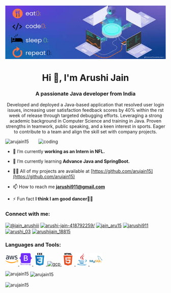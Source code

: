 ![logo](https://github.com/arujain15/arujain15/blob/main/resized_banner.jpg)

<h1 align="center">Hi 👋, I'm Arushi Jain</h1>
<h3 align="center">A passionate Java developer from India</h3>
<p align="center">Developed and deployed a Java-based application that resolved user
login issues, increasing user satisfaction feedback scores by 40% within
the rst week of release through targeted debugging efforts. Leveraging a
strong academic background in Computer Science and training in Java.
Proven strengths in teamwork, public speaking, and a keen interest in
sports. Eager to contribute to a team and align the skill set with company
projects.</p>

<img align="right" alt="coding" width="400" src="[[[[https://media.giphy.com/media/ZZ6nXfV7YXwpXyxfth/giphy.gif](https://media.tenor.com/IF2JdxzmyN4AAAAj/coding-girl.gif](https://www.google.com/url?sa=i&url=https%3A%2F%2Ftenor.com%2Fview%2Fcoding-girl-gif-2332171326726785246&psig=AOvVaw0USn1HvWowv9-9XN4K2xwr&ust=1738777388903000&source=images&cd=vfe&opi=89978449&ved=0CBMQjRxqFwoTCNCuptbIqosDFQAAAAAdAAAAABAE)](https://media.tenor.com/IF2JdxzmyN4AAAAj/coding-girl.gif)](https://user-images.githubusercontent.com/74038190/221352975-94759904-aa4c-4032-a8ab-b546efb9c478.gif)">


<p align="left"> <img src="https://komarev.com/ghpvc/?username=arujain15&label=Profile%20views&color=0e75b6&style=flat" alt="arujain15" /> </p>

- 🔭 I’m currently **working as an Intern in NFL.**

- 🌱 I’m currently learning **Advance Java and SpringBoot.**

- 👨‍💻 All of my projects are available at [https://github.com/arujain15](https://github.com/arujain15)

- 📫 How to reach me **jarushi911@gmail.com**

- ⚡ Fun fact **I think I am good dancer💃🏻**

<h3 align="left">Connect with me:</h3>
<p align="left">
<a href="https://twitter.com/@jain_arushiii" target="blank"><img align="center" src="https://raw.githubusercontent.com/rahuldkjain/github-profile-readme-generator/master/src/images/icons/Social/twitter.svg" alt="@jain_arushiii" height="30" width="40" /></a>
<a href="https://linkedin.com/in/arushi-jain-418792259/" target="blank"><img align="center" src="https://raw.githubusercontent.com/rahuldkjain/github-profile-readme-generator/master/src/images/icons/Social/linked-in-alt.svg" alt="arushi-jain-418792259/" height="30" width="40" /></a>
<a href="https://instagram.com/jain_aru15" target="blank"><img align="center" src="https://raw.githubusercontent.com/rahuldkjain/github-profile-readme-generator/master/src/images/icons/Social/instagram.svg" alt="jain_aru15" height="30" width="40" /></a>
<a href="https://www.hackerrank.com/jarushi911" target="blank"><img align="center" src="https://raw.githubusercontent.com/rahuldkjain/github-profile-readme-generator/master/src/images/icons/Social/hackerrank.svg" alt="jarushi911" height="30" width="40" /></a>
<a href="https://www.leetcode.com/arushi_03" target="blank"><img align="center" src="https://raw.githubusercontent.com/rahuldkjain/github-profile-readme-generator/master/src/images/icons/Social/leet-code.svg" alt="arushi_03" height="30" width="40" /></a>
<a href="https://discord.gg/arushijain_18815" target="blank"><img align="center" src="https://raw.githubusercontent.com/rahuldkjain/github-profile-readme-generator/master/src/images/icons/Social/discord.svg" alt="arushijain_18815" height="30" width="40" /></a>
</p>

<h3 align="left">Languages and Tools:</h3>
<p align="left"> <a href="https://aws.amazon.com" target="_blank" rel="noreferrer"> <img src="https://raw.githubusercontent.com/devicons/devicon/master/icons/amazonwebservices/amazonwebservices-original-wordmark.svg" alt="aws" width="40" height="40"/> </a> <a href="https://getbootstrap.com" target="_blank" rel="noreferrer"> <img src="https://raw.githubusercontent.com/devicons/devicon/master/icons/bootstrap/bootstrap-plain-wordmark.svg" alt="bootstrap" width="40" height="40"/> </a> <a href="https://www.w3schools.com/css/" target="_blank" rel="noreferrer"> <img src="https://raw.githubusercontent.com/devicons/devicon/master/icons/css3/css3-original-wordmark.svg" alt="css3" width="40" height="40"/> </a> <a href="https://cloud.google.com" target="_blank" rel="noreferrer"> <img src="https://www.vectorlogo.zone/logos/google_cloud/google_cloud-icon.svg" alt="gcp" width="40" height="40"/> </a> <a href="https://www.w3.org/html/" target="_blank" rel="noreferrer"> <img src="https://raw.githubusercontent.com/devicons/devicon/master/icons/html5/html5-original-wordmark.svg" alt="html5" width="40" height="40"/> </a> <a href="https://www.java.com" target="_blank" rel="noreferrer"> <img src="https://raw.githubusercontent.com/devicons/devicon/master/icons/java/java-original.svg" alt="java" width="40" height="40"/> </a> <a href="https://www.mysql.com/" target="_blank" rel="noreferrer"> <img src="https://raw.githubusercontent.com/devicons/devicon/master/icons/mysql/mysql-original-wordmark.svg" alt="mysql" width="40" height="40"/> </a> </p>

<p><img align="left" src="https://github-readme-stats.vercel.app/api/top-langs?username=arujain15&show_icons=true&locale=en&layout=compact" alt="arujain15" /></p>

<p>&nbsp;<img align="center" src="https://github-readme-stats.vercel.app/api?username=arujain15&show_icons=true&locale=en" alt="arujain15" /></p>

<p><img align="center" src="https://github-readme-streak-stats.herokuapp.com/?user=arujain15&" alt="arujain15" /></p>

